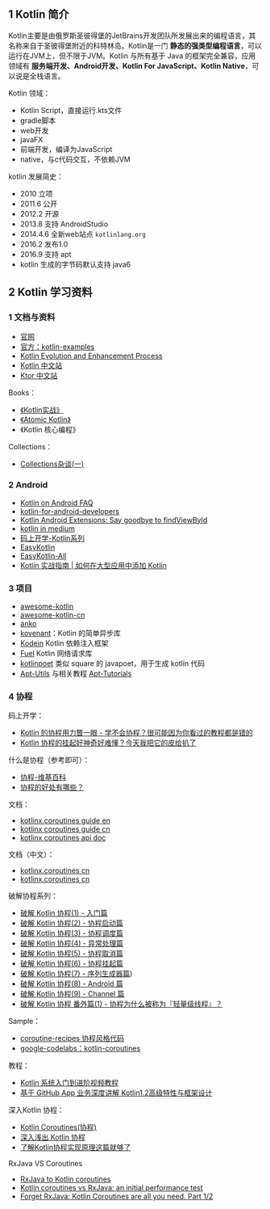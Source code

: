 ## 1 Kotlin 简介

Kotlin主要是由俄罗斯圣彼得堡的JetBrains开发团队所发展出来的编程语言，其名称来自于圣彼得堡附近的科特林岛。Kotlin是一门 **静态的强类型编程语言**，可以运行在JVM上，但不限于JVM。Kotlin 与所有基于 Java 的框架完全兼容，应用领域有 **服务端开发、Android开发、Kotlin For JavaScript、Kotlin Native**，可以说是全栈语言。

Kotlin 领域：

- Kotlin Script，直接运行.kts文件
- gradle脚本
- web开发
- javaFX
- 前端开发，编译为JavaScript
- native，与c代码交互，不依赖JVM

kotlin 发展简史：

- 2010 立项
- 2011.6 公开
- 2012.2 开源
- 2013.8 支持 AndroidStudio
- 2014.4.6 全新web站点 `kotlinlang.org`
- 2016.2 发布1.0
- 2016.9 支持 apt
- kotlin 生成的字节码默认支持 java6

## 2 Kotlin 学习资料

### 1 文档与资料

- [官网](https://kotlinlang.org/)
- [官方：kotlin-examples](https://github.com/JetBrains/kotlin-examples)
- [Kotlin Evolution and Enhancement Process](https://github.com/Kotlin/KEEP)
- [Kotlin 中文站](https://www.kotlincn.net/)
- [Ktor 中文站](https://ktor.kotlincn.net/)

Books：

- [《Kotlin实战》](https://panxl6.gitbooks.io/kotlin-in-action-in-chinese/content/introduction.html)
- [《Atomic Kotlin》](https://www.atomickotlin.com/atomickotlin/)
- 《Kotlin 核心编程》

Collections：

- [Collections杂谈(一)](https://mp.weixin.qq.com/s?__biz=MzIzMTYzOTYzNA==&mid=2247484478&idx=1&sn=7761fd02ff5a6e9503a572085cc4bf5a&chksm=e8a05b03dfd7d2155c98dbbb2a2b0e32cac57d194794358161121364daec67bf325acd083a66&mpshare=1&scene=1&srcid=&sharer_sharetime=1565312916247&sharer_shareid=837da3c9c7d8315352e3f3c120932755#rd)

### 2 Android

- [Kotlin on Android FAQ](https://developer.android.com/kotlin/faq.html)
- [kotlin-for-android-developers](https://wangjiegulu.gitbooks.io/kotlin-for-android-developers-zh/guan_yu_ben_shu.html)
- [Kotlin Android Extensions: Say goodbye to findViewById](https://antonioleiva.com/kotlin-android-extensions/)
- [kotlin in medium](https://medium.com/androiddevelopers/tagged/kotlin)
- [码上开学-Kotlin系列](https://kaixue.io/)
- [EasyKotlin](https://github.com/JackChan1999/EasyKotlin)
- [EasyKotlin-All](https://github.com/EasyKotli)
- [Kotlin 实战指南 | 如何在大型应用中添加 Kotlin](https://mp.weixin.qq.com/s?__biz=MzAwODY4OTk2Mg==&mid=2652047413&idx=1&sn=d8b248868406fc641b8a11ccc16807a5&scene=21#wechat_redirect)

### 3 项目

- [awesome-kotlin](https://github.com/KotlinBy/awesome-kotlin)
- [awesome-kotlin-cn](https://github.com/kymjs/awesome-kotlin-cn)
- [anko](https://github.com/Kotlin/anko)
- [kovenant](http://kovenant.komponents.nl/)：Kotlin 的简单异步库
- [Kodein](https://github.com/SalomonBrys/Kodein/) Kotlin 依赖注入框架
- [Fuel](https://github.com/kittinunf/Fuel) Kotlin 网络请求库
- [kotlinpoet](https://github.com/square/kotlinpoet) 类似 square 的 javapoet，用于生成 kotlin 代码
- [Apt-Utils](https://github.com/enbandari/Apt-Utils) 与相关教程 [Apt-Tutorials](https://github.com/enbandari/Apt-Tutorials)

### 4 协程

码上开学：

- [Kotlin 的协程用力瞥一眼 - 学不会协程？很可能因为你看过的教程都是错的](https://kaixue.io/kotlin-coroutines-1/)
- [Kotlin 协程的挂起好神奇好难懂？今天我把它的皮给扒了](https://kaixue.io/kotlin-coroutines-2/)

什么是协程（参考即可）：

- [协程-维基百科](https://zh.wikipedia.org/wiki/%E5%8D%8F%E7%A8%8B)
- [协程的好处有哪些？](https://www.zhihu.com/question/20511233/answer/24260355)

文档：

- [kotlinx.coroutines guide en](https://github.com/Kotlin/kotlinx.coroutines)
- [kotlinx coroutines guide cn](https://www.kotlincn.net/docs/reference/coroutines.html)
- [kotlinx coroutines api doc](https://kotlin.github.io/kotlinx.coroutines/kotlinx-coroutines-core/)

文档（中文）：

- [kotlinx.coroutines cn](https://github.com/hltj/kotlinx.coroutines-cn)
- [kotlinx.coroutines cn](https://saplf.gitbooks.io/kotlinx-coroutines/content/)

破解协程系列：

- [破解 Kotlin 协程(1) - 入门篇](https://juejin.im/post/5ceb423451882533441ece67)
- [破解 Kotlin 协程(2) - 协程启动篇](https://juejin.im/post/5ceb464ef265da1b7c60f626)
- [破解 Kotlin 协程(3) - 协程调度篇](https://juejin.im/post/5ceb4749518825141c356cbe)
- [破解 Kotlin 协程(4) - 异常处理篇](https://juejin.im/post/5ceb480de51d4556da53d031)
- [破解 Kotlin 协程(5) - 协程取消篇](https://juejin.im/post/5ceb48d2e51d45109b01b120)
- [破解 Kotlin 协程(6) - 协程挂起篇](https://juejin.im/post/5ceb494851882532b93019e2)
- [破解 Kotlin 协程(7) - 序列生成器篇](https://juejin.im/post/5cfe19025188252ee72966ee))
- [破解 Kotlin 协程(8) - Android 篇](https://juejin.im/post/5cfe1947e51d45105d63a4e3)
- [破解 Kotlin 协程(9) - Channel 篇](https://mp.weixin.qq.com/s/8j74bn9x0-gFmZxa6k6GwA)
- [破解 Kotlin 协程 番外篇(1) - 协程为什么被称为『轻量级线程』？](https://www.bennyhuo.com/2019/10/19/coroutine-why-so-called-lightweight-thread/)

Sample：

- [coroutine-recipes 协程风格代码](https://github.com/dmytrodanylyk/coroutine-recipes)
- [google-codelabs：kotlin-coroutines](https://codelabs.developers.google.com/codelabs/kotlin-coroutines/#0)

教程：

- [Kotlin 系统入门到进阶视频教程](http://coding.imooc.com/class/108.html)
- [基于 GitHub App 业务深度讲解 Kotlin1.2高级特性与框架设计](https://coding.imooc.com/class/232.html)

深入Kotlin 协程：

- [Kotlin Coroutines(协程)](https://blog.dreamtobe.cn/kotlin-coroutines/)
- [深入浅出 Kotlin 协程](https://cloud.tencent.com/developer/article/1334825)
- [了解Kotlin协程实现原理这篇就够了](https://ethanhua.github.io/2018/12/24/kotlin_coroutines/)

RxJava VS Coroutines

- [RxJava to Kotlin coroutines](https://medium.com/androiddevelopers/rxjava-to-kotlin-coroutines-1204c896a700)
- [Kotlin coroutines vs RxJava: an initial performance test](https://proandroiddev.com/kotlin-coroutines-vs-rxjava-an-initial-performance-test-68160cfc6723)
- [Forget RxJava: Kotlin Coroutines are all you need. Part 1/2](https://proandroiddev.com/forget-rxjava-kotlin-coroutines-are-all-you-need-part-1-2-4f62ecc4f99b)
